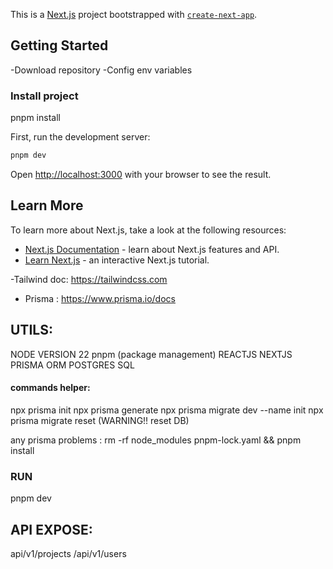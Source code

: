 This is a [Next.js](https://nextjs.org) project bootstrapped with [`create-next-app`](https://nextjs.org/docs/app/api-reference/cli/create-next-app).

## Getting Started
-Download repository
-Config env variables
### Install project

pnpm install 

First, run the development server:

```bash
pnpm dev
```

Open [http://localhost:3000](http://localhost:3000) with your browser to see the result.


## Learn More

To learn more about Next.js, take a look at the following resources:

- [Next.js Documentation](https://nextjs.org/docs) - learn about Next.js features and API.
- [Learn Next.js](https://nextjs.org/learn) - an interactive Next.js tutorial.


-Tailwind doc: https://tailwindcss.com
- Prisma  : https://www.prisma.io/docs


## UTILS:
NODE VERSION 22
pnpm (package management)
REACTJS NEXTJS
PRISMA ORM
POSTGRES SQL

#### commands helper:

npx prisma init
npx prisma generate
npx prisma migrate dev --name init
npx prisma migrate reset  (WARNING!! reset DB)

any prisma problems :  rm -rf node_modules pnpm-lock.yaml && pnpm install 



### RUN

 pnpm dev


 ## API EXPOSE:

 api/v1/projects
 /api/v1/users